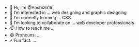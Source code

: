 - 👋 Hi, I’m @Anshi2616
- 👀 I’m interested in ... web designing and graphic designing
- 🌱 I’m currently learning ... CSS 
- 💞️ I’m looking to collaborate on ... web developer professionals
- 📫 How to reach me ... 
- 😄 Pronouns: ...
- ⚡ Fun fact: ...

<!---
Anshi2616/Anshi2616 is a ✨ special ✨ repository because its `README.md` (this file) appears on your GitHub profile.
You can click the Preview link to take a look at your changes.
--->

